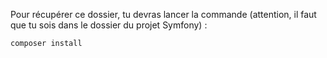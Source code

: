 Pour récupérer ce dossier, tu devras lancer la commande (attention, il faut que tu sois dans le dossier du projet Symfony) :

    composer install
